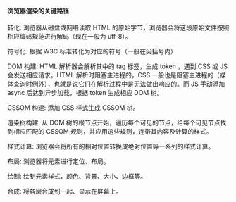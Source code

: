 #### 浏览器渲染的关键路径

转化: 浏览器从磁盘或网络读取 HTML 的原始字节，浏览器会将这段原始文件按照相应编码规范进行解码（现在一般为 utf-8）。

符号化: 根据 W3C 标准转化为对应的符号（一般在尖括号内）

DOM 构建: HTML 解析器会解析其中的 tag 标签，生成 token ，遇到 CSS 或 JS 会发送相应请求。HTML 解析时阻塞主进程的，CSS 一般也是阻塞主进程的（媒体查询时例外），也就是说它们在解析过程中是无法做出响应的。而 JS 手动添加 async 后达到异步加载，根据 token 生成相应 DOM 树。

CSSOM 构建: 添加 CSS 样式生成 CSSOM 树。

渲染树构建: 从 DOM 树的根节点开始，遍历每个可见的节点，给每个可见节点找到相应匹配的 CSSOM 规则，并应用这些规则，连带其内容及计算的样式。

样式计算: 浏览器会将所有的相对位置转换成绝对位置等一系列的样式计算。

布局: 浏览器将元素进行定位、布局。

绘制: 绘制元素样式，颜色、背景、大小、边框等。

合成: 将各层合成到一起、显示在屏幕上。
